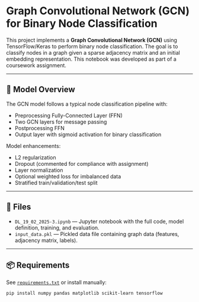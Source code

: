 # Graph Convolutional Network (GCN) for Binary Node Classification

This project implements a **Graph Convolutional Network (GCN)** using TensorFlow/Keras to perform binary node classification. The goal is to classify nodes in a graph given a sparse adjacency matrix and an initial embedding representation. This notebook was developed as part of a coursework assignment.

---

## 🧠 Model Overview

The GCN model follows a typical node classification pipeline with:

- Preprocessing Fully-Connected Layer (FFN)
- Two GCN layers for message passing
- Postprocessing FFN
- Output layer with sigmoid activation for binary classification

Model enhancements:
- L2 regularization
- Dropout (commented for compliance with assignment)
- Layer normalization
- Optional weighted loss for imbalanced data
- Stratified train/validation/test split

---

## 📁 Files

- `DL_19_02_2025-3.ipynb` — Jupyter notebook with the full code, model definition, training, and evaluation.
- `input_data.pkl` — Pickled data file containing graph data (features, adjacency matrix, labels).

---

## 📦 Requirements

See [`requirements.txt`](#requirements-txt) or install manually:

```bash
pip install numpy pandas matplotlib scikit-learn tensorflow
